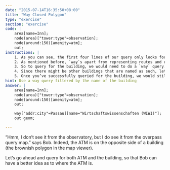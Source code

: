 ```yaml
---
date: "2015-07-14T16:35:50+08:00"
title: "Way Closed Polygon"
type: "exercise"
section: "exercise"
code: | 
    area[name=Inn];
    node(area)["tower:type"=observation];
    node(around:150)[amenity=atm];
    out;
instructions: |
    1. As you can see, the first four lines of our query only looks for the ATM. Since we’re going to be querying for __both__ the ATM and the building, just leave the four lines intact and create a few blank lines after it where we will type in the query for the building.
    2. As mentioned before, `way`s apart from representing routes and roads can also represent `area`s. A concrete example of this is a building - which is a closed polygon structure defined as a series of points (which we can represent as a way!)
    3. So to query for the building, we would need to do a `way` query. Go ahead and write a `way` query, filtering it so that it’s name is what you see on the map viewer ("Wirtschaftswissenschaften (WIWI)").
    4. Since there might be other buildings that are named as such, let’s also filter for the address. Add `["addr:city"=Passau]` as a further filter for our way query.
    5. Once you’ve successfully queried for the building, we would still need to print it for the map viewer. Do so by using `out` with the modificator we've used so far for ways.
hint: Use a way query filtered by the name of the building
answer: |
    area[name=Inn];
    node(area)["tower:type"=observation];
    node(around:150)[amenity=atm];
    out;

    way["addr:city"=Passau][name="Wirtschaftswissenschaften (WIWI)"];
    out geom;

---
```


“Hmm, I don’t see it from the observatory, but I do see it from the overpass query map.” says Bob. Indeed, the ATM is on the opposite side of a building (the brownish polygon in the map viewer).

Let’s go ahead and query for both ATM and the building, so that Bob can have a better idea as to where the ATM is.
